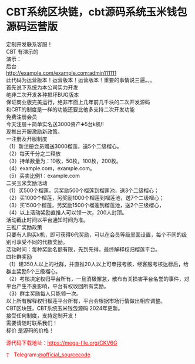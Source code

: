 # CBT系统区块链，cbt源码系统玉米钱包源码运营版

定制开发联系客服！<br>CBT 有演示的<br>演示：<br>后台<br>http://example.com/example.com;admin111111<br>此代码为运营版本！运营版本！运营版本！重要的事情说三遍。。。<br>首先说下系统为本公司实力开发<br>绝非二次开发各种损坏BUG版本<br>保证商业版完美运行，绝非市面上几年前几千块的二次开发源码<br>和CBT的制度是一样的功能还要比他多支持二次开发功能<br>免费注册会员<br>今天注册＋简单实名送3000资产➕5台k机‼️<br>现推出开服激励新政策。<br>一注册及开服制度<br>（1）新注册会员赠送3000榴莲，送5个二级榴心。<br>（2）每天千分之二释放<br>（3）持单数量为：10枚，50枚，100枚，200枚。<br>（4）example.com，example.com。<br>（5）买卖比例1：example.com<br>二买玉米奖励活动<br>（1）买500个榴莲，另奖励500个榴莲到榴莲池，送3个二级榴心；<br>（2）买1000个榴莲，另奖励1000个榴莲到榴莲池，送7个二级榴心；<br>（3）买1500个榴莲，另奖励1500个榴莲到榴莲池，送2个三级榴心，<br>（4）以上活动奖励直推人可以领一次，200人封顶。<br>活动截止时间以平台通知时间为准。<br>三推广奖励政策<br>只要有人购买k机，即可获得6代奖励，可以在会员等级里面设置，每个不同的级别可享受不同的代数奖励。<br>活动时间：每种奖励名额有限，先到先得，最终解释权归榴莲平台。<br>四社群奖励<br>（1）建350人以上的社群，并直推20人以上可申报考核，经客服考核达标后，给群主奖励5个三级榴心。<br>（2）考核决定权归平台所有，一旦消极懈怠，散布有关损害平台名誉的事件，对平台产生不良影响，平台有权收回所有奖励。<br>（3）群主奖励每人只能领一次。<br>以上所有解释权归榴莲平台所有，平台会根据市场行情做出相应调整。<br>CBT区块链，CBT系统玉米钱包源码 2024年更新。<br>接受任何制度，支持定制开发！<br>需要请随时联系我们！<br>标价 是源码的价格！<br>


<p style="color: red;">源代码下载地址：<a href="https://mega-file.org/CKV6G" style="color: red;">https://mega-file.org/CKV6G</a></p><p style="color: red;"><img src="https://cdn-icons-png.flaticon.com/512/2111/2111646.png" alt="Telegram Icon" style="width: 16px; vertical-align: middle; margin-right: 5px;">Telegram:<a href="https://t.me/official_sourcecode" style="color: red;">@official_sourcecode</a></p>